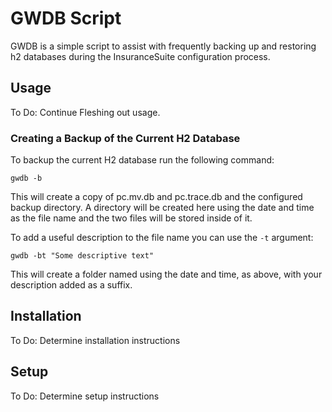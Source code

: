 # GWDB Script
GWDB is a simple script to assist with frequently backing up and restoring h2 databases during the InsuranceSuite configuration process.

## Usage
To Do: Continue Fleshing out usage.

### Creating a Backup of the Current H2 Database

To backup the current H2 database run the following command:
```
gwdb -b
```
This will create a copy of pc.mv.db and pc.trace.db and the configured backup directory. A directory will be created here using the date and time as the file name and the two files will be stored inside of it.

To add a useful description to the file name you can use the `-t` argument: 
```
gwdb -bt "Some descriptive text"
```
This will create a folder named using the date and time, as above, with your description
added as a suffix.

## Installation
To Do: Determine installation instructions

## Setup
To Do: Determine setup instructions
